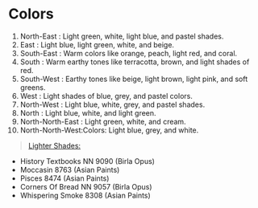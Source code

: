 # Colors

1. North-East : Light green, white, light blue, and pastel shades.
2. East : Light blue, light green, white, and beige.
3. South-East : Warm colors like orange, peach, light red, and coral.
4. South : Warm earthy tones like terracotta, brown, and light shades of red.
5. South-West : Earthy tones like beige, light brown, light pink, and soft greens.
6. West : Light shades of blue, grey, and pastel colors.
7. North-West : Light blue, white, grey, and pastel shades.
8. North : Light blue, white, and light green.
9. North-North-East : Light green, white, and cream.
10. North-North-West:Colors: Light blue, grey, and white.

> [Lighter Shades:](https://www.instagram.com/reel/DIOenD0Bk9l/?igsh=MWkwZTN1MG9sYWQ2bA%3D%3D)

- History Textbooks NN 9090 (Birla Opus)
- Moccasin 8763 (Asian Paints)
- Pisces 8474 (Asian Paints)
- Corners Of Bread NN 9057 (Birla Opus)
- Whispering Smoke 8308 (Asian Paints)
